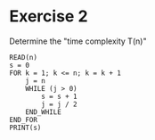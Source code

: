 # Exercise 2

Determine the "time complexity T(n)"

```plaintext
READ(n)
s = 0
FOR k = 1; k <= n; k = k + 1
    j = n
    WHILE (j > 0)
        s = s + 1
        j = j / 2
    END_WHILE
END_FOR
PRINT(s)
```
